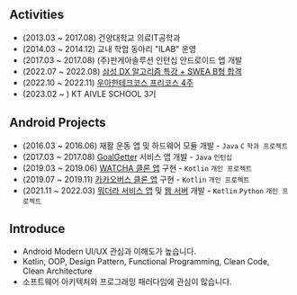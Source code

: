 ## Activities

- (2013.03 ~ 2017.08) 건양대학교 의료IT공학과
- (2014.03 ~ 2014.12) 교내 학업 동아리 "ILAB" 운영
- (2017.03 ~ 2017.08) (주)판게아솔루션 인턴십 안드로이드 앱 개발
- (2022.07 ~ 2022.08) [삼성 DX 알고리즘 특강 + SWEA B형 합격](https://jsl663.tistory.com/45)
- (2022.10 ~ 2022.11) [우아한테크코스 프리코스 4주](https://jsl663.tistory.com/50)
- (2023.02 ~ ) KT AIVLE SCHOOL 3기

## Android Projects

- (2016.03 ~ 2016.06) 재활 운동 앱 및 하드웨어 모듈 개발 - `Java` `C` `학과 프로젝트`
- (2017.03 ~ 2017.08) [GoalGetter](https://play.google.com/store/apps/details?id=com.goalgetter.goalgetterapp) 서비스 앱 개발 - `Java` `인턴십`
- (2019.03 ~ 2019.06) [WATCHA 클론 앱](https://github.com/Dev-Joco/watcha-clone) 구현 - `Kotlin` `개인 프로젝트`
- (2019.07 ~ 2019.11) [카카오버스 클론 앱](https://github.com/Dev-Joco/kakaobus-clone) 구현 - `Kotlin` `개인 프로젝트`
- (2021.11 ~ 2022.03) [뭐더라 서비스 앱](https://github.com/Dev-Joco/mwodeola-android) 및 [웹 서버](https://github.com/Dev-Joco/mwodeola-web-server) 개발 - `Kotlin` `Python` `개인 프로젝트`

## Introduce

- Android Modern UI/UX 관심과 이해도가 높습니다.
- Kotlin, OOP, Design Pattern, Functional Programming, Clean Code, Clean Architecture
- 소프트웨어 아키텍처와 프로그래밍 패러다임에 관심이 많습니다.
